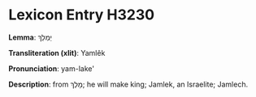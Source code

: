 # Lexicon Entry H3230

**Lemma**: יַמְלֵךְ

**Transliteration (xlit)**: Yamlêk

**Pronunciation**: yam-lake'

**Description**:
from מָלַךְ; he will make king; Jamlek, an Israelite; Jamlech.
